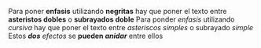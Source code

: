 Para poner **enfasis** utilizando **negritas** hay que poner el texto entre **asteristos dobles** o __subrayados doble__
Para ponder *enfasis* utilizando *cursiva* hay que poner el texto entre *asteriscos simples* o subrayado _simple_
Estos _**dos** efectos_ se __pueden *anidar*__ entre ellos
